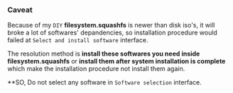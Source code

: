 ### Caveat

Because of my `DIY` **filesystem.squashfs** is newer than disk iso's, it will broke a lot of softwares' depandencies, so installation procedure would failed at `Select and install software` interface.

The resolution method is **install these softwares you need inside filesystem.squashfs** or **install them after system installation is complete** which make the installation procedure not install them again.

**SO, Do not select any software in `Software selection` interface.
